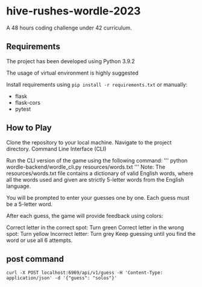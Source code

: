 # hive-rushes-wordle-2023
A 48 hours coding challenge under 42 curriculum.

## Requirements
The project has been developed using Python 3.9.2

The usage of virtual environment is highly suggested

Install requirements using `pip install -r requirements.txt`
or manually:
 - flask
 - flask-cors
 - pytest

## How to Play
Clone the repository to your local machine.
Navigate to the project directory.
Command Line Interface (CLI)

Run the CLI version of the game using the following command:
'''
python wordle-backend/wordle_cli.py resources/words.txt
'''
Note: The resources/words.txt file contains a dictionary of valid English words, where all the words used and given are strictly 5-letter words from the English language.

You will be prompted to enter your guesses one by one. Each guess must be a 5-letter word.

After each guess, the game will provide feedback using colors:

Correct letter in the correct spot: Turn green
Correct letter in the wrong spot: Turn yellow
Incorrect letter: Turn grey
Keep guessing until you find the word or use all 6 attempts.


## post command
`curl -X POST localhost:6969/api/v1/guess -H 'Content-Type: application/json' -d '{"guess": "solos"}'`
